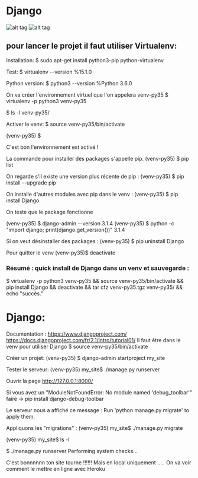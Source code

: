 # Django


![alt tag](https://user-images.githubusercontent.com/43956710/102696271-60cde580-422d-11eb-9f67-3d9dbb0e8516.jpg)
![alt tag](https://user-images.githubusercontent.com/43956710/102696323-cae68a80-422d-11eb-9f0e-124f48cd05a7.jpg)

## pour lancer le projet il faut utiliser Virtualenv:

Installation: $ sudo apt-get install python3-pip python-virtualenv

Test: $ virtualenv --version
%15.1.0

Python version: $ python3 --version
%Python 3.6.0

On va créer l'environnement virtuel que l'on appelera venv-py35
$ virtualenv -p python3 venv-py35

$ ls -l venv-py35/

Activer le venv: 
$ source venv-py35/bin/activate
 
(venv-py35) $ 
 
C'est bon l'environnement est activé ! 

La commande pour installer des packages s'appelle pip.
(venv-py35) $ pip list

On regarde s'il existe une version plus récente de pip :
(venv-py35) $ pip install --upgrade pip


On installe d'autres modules avec pip dans le venv :
(venv-py35) $ pip install Django

On teste que le package fonctionne

(venv-py35) $ django-admin --version
  3.1.4
(venv-py35) $ python -c "import django; print(django.get_version())"
  3.1.4
  
Si on veut désinstaller des packages :
  (venv-py35) $ pip uninstall Django
  
Pour quitter le venv 
(venv-py35)$ deactivate

### Résumé : quick install de Django dans un venv et sauvegarde : 
   $ virtualenv -p python3 venv-py35 && source venv-py35/bin/activate &&
    pip install Django && deactivate && tar cfz venv-py35.tgz venv-py35/ &&
    echo "succés."


# Django: 
Documentation :
    https://www.djangoproject.com/
    https://docs.djangoproject.com/fr/2.1/intro/tutorial01/
Il faut être dans le venv pour utiliser Django 
  $ source venv-py35/bin/activate
  
Créer un projet:
 (venv-py35) $ django-admin startproject my_site
 
Tester le serveur: 
  (venv-py35) my_site$ ./manage.py runserver
   
   Ouvrir la page http://127.0.0.1:8000/

Si vous avez un "ModuleNotFoundError: No module named 'debug_toolbar'" 
faire -> pip install django-debug-toolbar 

Le serveur nous a affiché ce message :
  Run 'python manage.py migrate' to apply them.

Appliquons les "migrations" :
  (venv-py35) my_site$ ./manage.py migrate
 
  (venv-py35) my_site$ ls -l

  $ ./manage.py runserver
  Performing system checks...
  
C'est bonnnnnn ton site tourne !!!!!! 
Mais en local uniquement ..... 
On va voir comment le mettre en ligne avec Heroku

